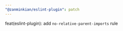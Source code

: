```yaml
---
"@zanminkian/eslint-plugin": patch
---
```


feat(eslint-plugin): add `no-relative-parent-imports` rule
